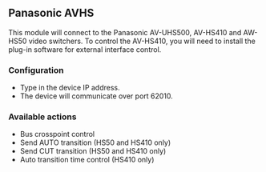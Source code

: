 ## Panasonic AVHS

This module will connect to the Panasonic AV-UHS500, AV-HS410 and AW-HS50 video switchers. To control the AV-HS410, you will need to install the plug-in software for external interface control.

### Configuration
* Type in the device IP address.
* The device will communicate over port 62010.

### Available actions
* Bus crosspoint control
* Send AUTO transition (HS50 and HS410 only)
* Send CUT transition (HS50 and HS410 only)
* Auto transition time control (HS410 only)
